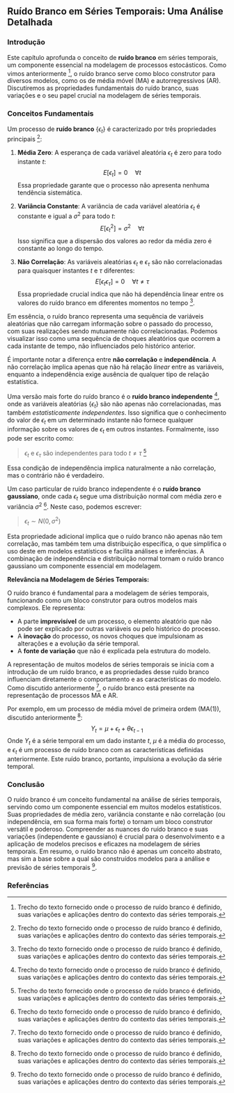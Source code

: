 ## Ruído Branco em Séries Temporais: Uma Análise Detalhada

### Introdução

Este capítulo aprofunda o conceito de **ruído branco** em séries temporais, um componente essencial na modelagem de processos estocásticos. Como vimos anteriormente [^3], o ruído branco serve como bloco construtor para diversos modelos, como os de média móvel (MA) e autorregressivos (AR). Discutiremos as propriedades fundamentais do ruído branco, suas variações e o seu papel crucial na modelagem de séries temporais.

### Conceitos Fundamentais

Um processo de **ruído branco** $\{\epsilon_t\}$ é caracterizado por três propriedades principais [^3]:

1.  **Média Zero**: A esperança de cada variável aleatória $\epsilon_t$ é zero para todo instante $t$:
    $$E[\epsilon_t] = 0 \quad \forall t$$
    Essa propriedade garante que o processo não apresenta nenhuma tendência sistemática.

2.  **Variância Constante**: A variância de cada variável aleatória $\epsilon_t$ é constante e igual a $\sigma^2$ para todo $t$:
    $$E[\epsilon_t^2] = \sigma^2 \quad \forall t$$
    Isso significa que a dispersão dos valores ao redor da média zero é constante ao longo do tempo.

3.  **Não Correlação**: As variáveis aleatórias $\epsilon_t$ e $\epsilon_\tau$ são não correlacionadas para quaisquer instantes $t$ e $\tau$ diferentes:
    $$E[\epsilon_t\epsilon_\tau] = 0 \quad \forall t \neq \tau$$
    Essa propriedade crucial indica que não há dependência linear entre os valores do ruído branco em diferentes momentos no tempo [^3].

Em essência, o ruído branco representa uma sequência de variáveis aleatórias que não carregam informação sobre o passado do processo, com suas realizações sendo mutuamente não correlacionadas. Podemos visualizar isso como uma sequência de choques aleatórios que ocorrem a cada instante de tempo, não influenciados pelo histórico anterior.

É importante notar a diferença entre **não correlação** e **independência**. A não correlação implica apenas que não há relação *linear* entre as variáveis, enquanto a independência exige ausência de qualquer tipo de relação estatística.

Uma versão mais forte do ruído branco é o **ruído branco independente** [^3], onde as variáveis aleatórias $\{\epsilon_t\}$ são não apenas não correlacionadas, mas também *estatisticamente independentes*. Isso significa que o conhecimento do valor de $\epsilon_t$ em um determinado instante não fornece qualquer informação sobre os valores de $\epsilon_t$ em outros instantes. Formalmente, isso pode ser escrito como:

> $\epsilon_t$ e $\epsilon_\tau$ são independentes para todo $t \neq \tau$ [^3]

Essa condição de independência implica naturalmente a não correlação, mas o contrário não é verdadeiro.

Um caso particular de ruído branco independente é o **ruído branco gaussiano**, onde cada $\epsilon_t$ segue uma distribuição normal com média zero e variância $\sigma^2$ [^3]. Neste caso, podemos escrever:

> $\epsilon_t \sim N(0, \sigma^2)$

Esta propriedade adicional implica que o ruído branco não apenas não tem correlação, mas também tem uma distribuição específica, o que simplifica o uso deste em modelos estatísticos e facilita análises e inferências. A combinação de independência e distribuição normal tornam o ruído branco gaussiano um componente essencial em modelagem.

**Relevância na Modelagem de Séries Temporais:**

O ruído branco é fundamental para a modelagem de séries temporais, funcionando como um bloco construtor para outros modelos mais complexos. Ele representa:

*   A parte **imprevisível** de um processo, o elemento aleatório que não pode ser explicado por outras variáveis ou pelo histórico do processo.
*   A **inovação** do processo, os novos choques que impulsionam as alterações e a evolução da série temporal.
*   A **fonte de variação** que não é explicada pela estrutura do modelo.

A representação de muitos modelos de séries temporais se inicia com a introdução de um ruído branco, e as propriedades desse ruído branco influenciam diretamente o comportamento e as características do modelo. Como discutido anteriormente [^3], o ruído branco está presente na representação de processos MA e AR.

Por exemplo, em um processo de média móvel de primeira ordem (MA(1)), discutido anteriormente [^3]:
$$Y_t = \mu + \epsilon_t + \theta \epsilon_{t-1}$$
Onde $Y_t$ é a série temporal em um dado instante $t$, $\mu$ é a média do processo, e $\epsilon_t$ é um processo de ruído branco com as características definidas anteriormente. Este ruído branco, portanto, impulsiona a evolução da série temporal.

### Conclusão

O ruído branco é um conceito fundamental na análise de séries temporais, servindo como um componente essencial em muitos modelos estatísticos. Suas propriedades de média zero, variância constante e não correlação (ou independência, em sua forma mais forte) o tornam um bloco construtor versátil e poderoso. Compreender as nuances do ruído branco e suas variações (independente e gaussiano) é crucial para o desenvolvimento e a aplicação de modelos precisos e eficazes na modelagem de séries temporais. Em resumo, o ruído branco não é apenas um conceito abstrato, mas sim a base sobre a qual são construídos modelos para a análise e previsão de séries temporais [^3].

### Referências
[^3]: Trecho do texto fornecido onde o processo de ruído branco é definido, suas variações e aplicações dentro do contexto das séries temporais.
<!-- END -->
